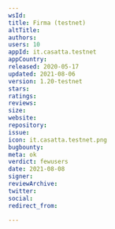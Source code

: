 ```yaml
---
wsId: 
title: Firma (testnet)
altTitle: 
authors: 
users: 10
appId: it.casatta.testnet
appCountry: 
released: 2020-05-17
updated: 2021-08-06
version: 1.20-testnet
stars: 
ratings: 
reviews: 
size: 
website: 
repository: 
issue: 
icon: it.casatta.testnet.png
bugbounty: 
meta: ok
verdict: fewusers
date: 2021-08-08
signer: 
reviewArchive: 
twitter: 
social: 
redirect_from: 

---
```


